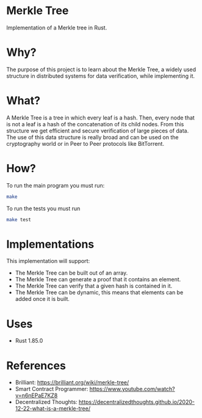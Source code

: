 # Merkle Tree
Implementation of a Merkle tree in Rust.

# Why?

The purpose of this project is to learn about the Merkle Tree, a widely used structure in distributed systems for data verification, while implementing it.

# What?

A Merkle Tree is a tree in which every leaf is a hash. Then, every node that is not a leaf is a hash of the concatenation of its child nodes.
From this structure we get efficient and secure verification of large pieces of data. The use of this data structure is really broad and 
can be used on the cryptography world or in Peer to Peer protocols like BitTorrent.

# How?

To run the main program you must run:

```sh
make
```

To run the tests you must run

```sh
make test
```

# Implementations

This implementation will support:
- The Merkle Tree can be built out of an array.
- The Merkle Tree can generate a proof that it contains an element.
- The Merkle Tree can verify that a given hash is contained in it.
- The Merkle Tree can be dynamic, this means that elements can be added once it is built.

# Uses

- Rust 1.85.0

# References

- Brilliant: https://brilliant.org/wiki/merkle-tree/
- Smart Contract Programmer: https://www.youtube.com/watch?v=n6nEPaE7KZ8 
- Decentralized Thoughts: https://decentralizedthoughts.github.io/2020-12-22-what-is-a-merkle-tree/

